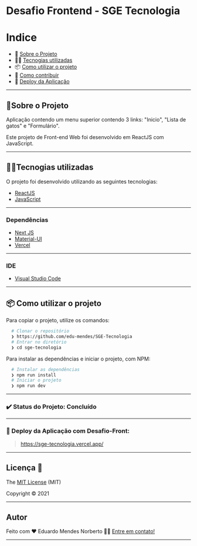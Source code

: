 # Desafio Frontend - SGE Tecnologia

# Indice

- :rocket: [Sobre o Projeto](##rocket-sobre-o-projeto)
- 👨‍💻️ [Tecnogias utilizadas](##%EF%B8%8F-tecnogias-utilizadas)
- 📦️ [Como utilizar o projeto](##%EF%B8%8F-como-utilizar-o-projeto)
- 🤔️ [Como contribuir](#%EF%B8%8F-como-contribuir)
- :dash: [Deploy da Aplicação](###dash-Deploy-da-Aplicação)

---

## :rocket:Sobre o Projeto

Aplicação contendo um menu superior contendo 3 links: "Inicio", "Lista de gatos" e "Formulário".

Este projeto de Front-end Web foi desenvolvido em ReactJS com JavaScript.


---
## 👨‍💻️Tecnogias utilizadas

O projeto foi desenvolvido utilizando as seguintes tecnologias:

- [ReactJS](https://reactjs.org/)
- [JavaScript](https://www.javascript.com/)

---
### Dependências


- [Next JS](https://nextjs.org/)
- [Material-UI](https://material-ui.com/)
- [Vercel](https://vercel.com/)
---

### IDE

- [Visual Studio Code](https://code.visualstudio.com/)

---

## 📦️ Como utilizar o projeto

Para copiar o projeto, utilize os comandos:

```bash
  # Clonar o repositório
  ❯ https://github.com/edu-mendes/SGE-Tecnologia
  # Entrar no diretório
  ❯ cd sge-tecnologia
```

Para instalar as dependências e iniciar o projeto, com NPM:

```bash
  # Instalar as dependências
  ❯ npm run install
  # Iniciar o projeto
  ❯ npm run dev
```

---

### :heavy_check_mark: Status do Projeto: Concluído 
---

### :dash: Deploy da Aplicação com Desafio-Front: 

> https://sge-tecnologia.vercel.app/
---
## Licença :floppy_disk:

The [MIT License]() (MIT)

Copyright :copyright: 2021

---
## Autor

Feito com ❤️ Eduardo Mendes Norberto 👋🏽 <a href="mailto:eduardomendesnorberto@outlook.com">Entre em contato!</a>

---

